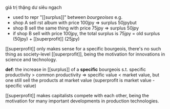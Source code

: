 giá trị thặng dư siêu ngạch
- used to repr "[[surplus]]" between *bourgeoises*
e.g.
- shop A sell rst album with price 100jpy => surplus 50jpybut
- shop B sell the same thing with price 75jpy => surplus 50jpy
- if shop B sell with price 100jpy, the total surplus is 75jpy = old surplus (50jpy) + [[superprofit]] (25jpy)

[[superprofit]] only makes sense for a specific bourgeois, there's no such thing as society-level [[superprofit]], being the motivation for innovations in science and technology.

**def**: the increase in [[surplus]] of a **specific** bourgeois s.t. specific productivity > common productivity => specific value < market value, but one still sell the products at market value (superprofit is market value - specific value)

[[superprofit]] makes capitalists compete with each other, being the motivation for many important developments in production technologies.

